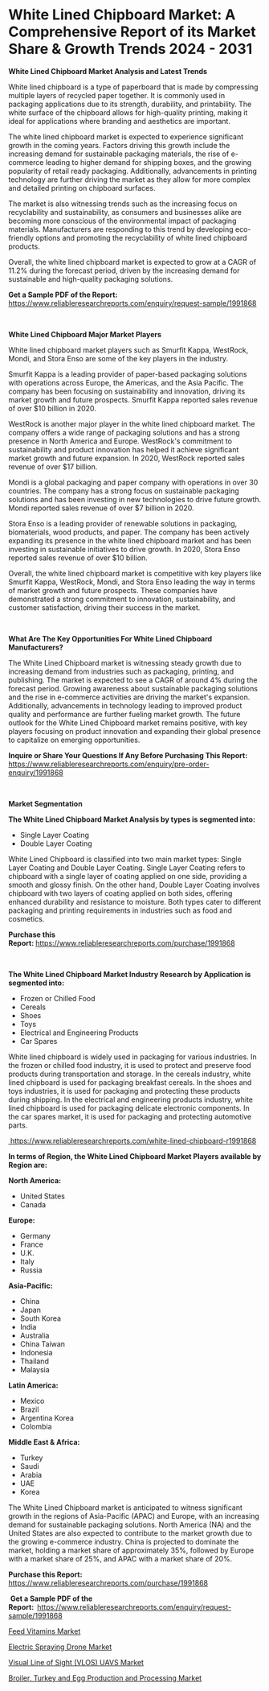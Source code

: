 <p><h1>White Lined Chipboard Market: A Comprehensive Report of its Market Share & Growth Trends 2024 - 2031</h1></p><p><strong>White Lined Chipboard Market Analysis and Latest Trends</strong></p>
<p><p>White lined chipboard is a type of paperboard that is made by compressing multiple layers of recycled paper together. It is commonly used in packaging applications due to its strength, durability, and printability. The white surface of the chipboard allows for high-quality printing, making it ideal for applications where branding and aesthetics are important.</p><p>The white lined chipboard market is expected to experience significant growth in the coming years. Factors driving this growth include the increasing demand for sustainable packaging materials, the rise of e-commerce leading to higher demand for shipping boxes, and the growing popularity of retail ready packaging. Additionally, advancements in printing technology are further driving the market as they allow for more complex and detailed printing on chipboard surfaces.</p><p>The market is also witnessing trends such as the increasing focus on recyclability and sustainability, as consumers and businesses alike are becoming more conscious of the environmental impact of packaging materials. Manufacturers are responding to this trend by developing eco-friendly options and promoting the recyclability of white lined chipboard products.</p><p>Overall, the white lined chipboard market is expected to grow at a CAGR of 11.2% during the forecast period, driven by the increasing demand for sustainable and high-quality packaging solutions.</p></p>
<p><strong>Get a Sample PDF of the Report:&nbsp;</strong> <a href="https://www.reliableresearchreports.com/enquiry/request-sample/1991868">https://www.reliableresearchreports.com/enquiry/request-sample/1991868</a></p>
<p>&nbsp;</p>
<p><strong>White Lined Chipboard Major Market Players</strong></p>
<p><p>White lined chipboard market players such as Smurfit Kappa, WestRock, Mondi, and Stora Enso are some of the key players in the industry. </p><p>Smurfit Kappa is a leading provider of paper-based packaging solutions with operations across Europe, the Americas, and the Asia Pacific. The company has been focusing on sustainability and innovation, driving its market growth and future prospects. Smurfit Kappa reported sales revenue of over $10 billion in 2020.</p><p>WestRock is another major player in the white lined chipboard market. The company offers a wide range of packaging solutions and has a strong presence in North America and Europe. WestRock's commitment to sustainability and product innovation has helped it achieve significant market growth and future expansion. In 2020, WestRock reported sales revenue of over $17 billion.</p><p>Mondi is a global packaging and paper company with operations in over 30 countries. The company has a strong focus on sustainable packaging solutions and has been investing in new technologies to drive future growth. Mondi reported sales revenue of over $7 billion in 2020.</p><p>Stora Enso is a leading provider of renewable solutions in packaging, biomaterials, wood products, and paper. The company has been actively expanding its presence in the white lined chipboard market and has been investing in sustainable initiatives to drive growth. In 2020, Stora Enso reported sales revenue of over $10 billion.</p><p>Overall, the white lined chipboard market is competitive with key players like Smurfit Kappa, WestRock, Mondi, and Stora Enso leading the way in terms of market growth and future prospects. These companies have demonstrated a strong commitment to innovation, sustainability, and customer satisfaction, driving their success in the market.</p></p>
<p>&nbsp;</p>
<p><strong>What Are The Key Opportunities For White Lined Chipboard Manufacturers?</strong></p>
<p><p>The White Lined Chipboard market is witnessing steady growth due to increasing demand from industries such as packaging, printing, and publishing. The market is expected to see a CAGR of around 4% during the forecast period. Growing awareness about sustainable packaging solutions and the rise in e-commerce activities are driving the market's expansion. Additionally, advancements in technology leading to improved product quality and performance are further fueling market growth. The future outlook for the White Lined Chipboard market remains positive, with key players focusing on product innovation and expanding their global presence to capitalize on emerging opportunities.</p></p>
<p><strong>Inquire or Share Your Questions If Any Before Purchasing This Report:</strong> <a href="https://www.reliableresearchreports.com/enquiry/pre-order-enquiry/1991868">https://www.reliableresearchreports.com/enquiry/pre-order-enquiry/1991868</a></p>
<p>&nbsp;</p>
<p><strong>Market Segmentation</strong></p>
<p><strong>The White Lined Chipboard Market Analysis by types is segmented into:</strong></p>
<p><ul><li>Single Layer Coating</li><li>Double Layer Coating</li></ul></p>
<p><p>White Lined Chipboard is classified into two main market types: Single Layer Coating and Double Layer Coating. Single Layer Coating refers to chipboard with a single layer of coating applied on one side, providing a smooth and glossy finish. On the other hand, Double Layer Coating involves chipboard with two layers of coating applied on both sides, offering enhanced durability and resistance to moisture. Both types cater to different packaging and printing requirements in industries such as food and cosmetics.</p></p>
<p><strong>Purchase this Report:&nbsp;</strong><a href="https://www.reliableresearchreports.com/purchase/1991868">https://www.reliableresearchreports.com/purchase/1991868</a></p>
<p>&nbsp;</p>
<p><strong>The White Lined Chipboard Market Industry Research by Application is segmented into:</strong></p>
<p><ul><li>Frozen or Chilled Food</li><li>Cereals</li><li>Shoes</li><li>Toys</li><li>Electrical and Engineering Products</li><li>Car Spares</li></ul></p>
<p><p>White lined chipboard is widely used in packaging for various industries. In the frozen or chilled food industry, it is used to protect and preserve food products during transportation and storage. In the cereals industry, white lined chipboard is used for packaging breakfast cereals. In the shoes and toys industries, it is used for packaging and protecting these products during shipping. In the electrical and engineering products industry, white lined chipboard is used for packaging delicate electronic components. In the car spares market, it is used for packaging and protecting automotive parts.</p></p>
<p><a href="https://www.reliableresearchreports.com/white-lined-chipboard-r1991868">&nbsp;https://www.reliableresearchreports.com/white-lined-chipboard-r1991868</a></p>
<p><strong>In terms of Region, the White Lined Chipboard Market Players available by Region are:</strong></p>
<p>
    <p> <strong> North America: </strong>
        <ul>
            <li>United States</li>
            <li>Canada</li>
        </ul>
        </p> 
    <p> <strong> Europe: </strong>
        <ul>
            <li>Germany</li>
            <li>France</li>
            <li>U.K.</li>
            <li>Italy</li>
            <li>Russia</li>
        </ul>
        </p> 
    <p> <strong> Asia-Pacific: </strong>
        <ul>
            <li>China</li>
            <li>Japan</li>
            <li>South Korea</li>
            <li>India</li>
            <li>Australia</li>
            <li>China Taiwan</li>
            <li>Indonesia</li>
            <li>Thailand</li>
            <li>Malaysia</li>
        </ul>
        </p> 
    <p> <strong> Latin America: </strong>
        <ul>
            <li>Mexico</li>
            <li>Brazil</li>
            <li>Argentina Korea</li>
            <li>Colombia</li>
        </ul>
        </p> 
    <p> <strong> Middle East & Africa: </strong>
        <ul>
            <li>Turkey</li>
            <li>Saudi</li>
            <li>Arabia</li>
            <li>UAE</li>
            <li>Korea</li>
        </ul>
    </p>
    </p>
<p><p>The White Lined Chipboard market is anticipated to witness significant growth in the regions of Asia-Pacific (APAC) and Europe, with an increasing demand for sustainable packaging solutions. North America (NA) and the United States are also expected to contribute to the market growth due to the growing e-commerce industry. China is projected to dominate the market, holding a market share of approximately 35%, followed by Europe with a market share of 25%, and APAC with a market share of 20%.</p></p>
<p><strong>Purchase this Report: </strong><a href="https://www.reliableresearchreports.com/purchase/1991868">https://www.reliableresearchreports.com/purchase/1991868</a></p>
<p>&nbsp;<strong>Get a Sample PDF of the Report:&nbsp;&nbsp;</strong><a href="https://www.reliableresearchreports.com/enquiry/request-sample/1991868">https://www.reliableresearchreports.com/enquiry/request-sample/1991868</a></p>
<p><strong></strong></p>
<p><p><a href="https://medium.com/@sac-m/emerging-trends-in-feed-vitamins-market-global-outlook-and-future-prospects-from-2024-2031-42898f0ba95e">Feed Vitamins Market</a></p><p><a href="https://github.com/prosalinda88/Market-Research-Report-List-5/blob/main/electric-spraying-drone-market.md">Electric Spraying Drone Market</a></p><p><a href="https://github.com/globismark/Market-Research-Report-List-4/blob/main/visual-line-of-sight-vlos-uavs-market.md">Visual Line of Sight (VLOS) UAVS Market</a></p><p><a href="https://medium.com/@philipholland626/broiler-turkey-and-egg-production-and-processing-market-outlook-complete-industry-analysis-2024-0e1b612fbe17">Broiler, Turkey and Egg Production and Processing Market</a></p></p>